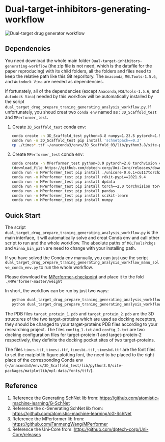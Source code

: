 # Dual-target-inhibitors-generating-workflow

![Dual-target drug generator workflow](https://github.com/Hanxiaoze/Dual-target-inhibitors-generating-workflow/assets/50012246/82870225-e263-449a-93e7-9d0d9dcfe094)


Dependencies
------------
You need download the whole main folder `Dual-target-inhibitors-generating-workflow` (the zip file is not need, which is the datafile for the paper reproducing) with its child folders, all the folders and files need to keep the relative path like this Git reporitory. The `Anaconda`, `MGLTools-1.5.6`, and `Autodock Vina` are needed as dependencies.

If fortunately, all of the dependencies (except `Anaconda`, `MGLTools-1.5.6`, and `Autodock Vina`) needed by this workflow will be automatically installed by the script `dual_target_drug_prepare_traning_generating_analysis_workflow.py`. If unfortunately, you shoud creat two `conda env` named as : `3D_Scaffold_test` and `MPerformer_test`.

1. Create `3D_Scaffold_test` conda env:
```bash
   conda create -n 3D_Scaffold_test python=3.8 numpy=1.23.5 pytorch=1.5.1 torchvision cudatoolkit=10.2 ase=3.19.0 openbabel=3.1.1 rdkit=2019.09.2.0 requests matplotlib seaborn scikit-learn -c pytorch -c openbabel -c defaults -c conda-forge
   conda run -n 3D_Scaffold_test pip install 'schnetpack==0.3'
   cp ./times*.ttf ~/anaconda3/envs/3D_Scaffold_03/lib/python3.8/site-packages/matplotlib/mpl-data/fonts/ttf/
   ```
2. Create `MPerformer_test` conda env:
```bash
   conda create -n MPerformer_test python=3.9 pytorch=2.0 torchvision cudatoolkit=11.7 ase openbabel -c pytorch -c openbabel -c defaults -c conda-forge
   (download_file https://github.com/dptech-corp/Uni-Core/releases/download/0.0.3/unicore-0.0.1+cu117torch2.0.0-cp39-cp39-linux_x86_64.whl)
   conda run -n MPerformer_test pip install ./unicore-0.0.1+cu117torch2.0.0-cp39-cp39-linux_x86_64.whl
   conda run -n MPerformer_test pip install rdkit-pypi==2021.9.4
   conda run -n MPerformer_test pip install dpdata
   conda run -n MPerformer_test pip install torch==2.0 torchvision torchaudio
   conda run -n MPerformer_test pip install pandas
   conda run -n MPerformer_test pip install scikit-learn
   conda run -n MPerformer_test pip install numpy
```


Quick Start
------------
The script `dual_target_drug_prepare_traning_generating_analysis_workflow.py` is the main interface, it will automatically solve and creat Conda env and call other script to run and the whole workflow. The absolute paths of `MGLToolsPckgs` and `Vinna_bin_path` are need to change with your installing path. 

If you have solved the Conda env manually, you can just use the script `dual_target_drug_prepare_traning_generating_analysis_workflow_manu_solve_conda_env.py` to run the whole workflow.

Please download the [MPerformer-checkpoint](https://drive.google.com/file/d/1sHWm1xOy0I8_R50dPANfMUXoRQkoPCBJ/view?usp=drive_link) and place it to the fold `./MPerformer-master/weight`

In short, the workflow can be run by just two ways:

```bash
   python dual_target_drug_prepare_traning_generating_analysis_workflow.py
   python dual_target_drug_prepare_traning_generating_analysis_workflow_manu_solve_conda_env.py
   ```

The PDB files `target_protein_1.pdb` and `target_protein_2.pdb` are the 3D structures of the two target-proteins which are used as docking receptors, they should be changed to your target-proteins PDB files according to your researching project. The files `config_1.txt` and `config_2.txt` are two docking configuration files for target-protein-1 and target-protein-2 respectively, they definite the docking pocket sites of two target-proteins. 

The files `times.ttf`, `timesi.ttf`, `timesbi.ttf`, `timesbd.ttf` are the font files to set the matplotlib figure plotting font, the need to be placed to the right place of the corresponding Conda env (`~/anaconda3/envs/3D_Scaffold_test/lib/python3.8/site-packages/matplotlib/mpl-data/fonts/ttf/`).



Reference
--------
1. Reference the Generating SchNet lib from: https://github.com/atomistic-machine-learning/G-SchNet
2. Reference the c-Generating SchNet lib from: https://github.com/atomistic-machine-learning/cG-SchNet
3. Reference the MPerformer lib from: https://github.com/FanmengWang/MPerformer
4. Reference the Uni-Core from: https://github.com/dptech-corp/Uni-Core/releases

